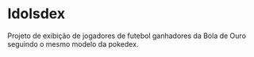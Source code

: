 # Idolsdex
Projeto de exibição de jogadores de futebol ganhadores da Bola de Ouro seguindo o mesmo modelo da pokedex.
